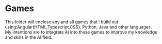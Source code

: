 # Games

This folder will enclose any and all games that I build out using:Angular(HTML,Typescript,CSS), Python, Java and other languages. My intentions are to integrate AI into these games to improve my knowledge and skills in the AI field.
